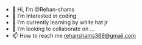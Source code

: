 - 👋 Hi, I’m @Rehan-shams
- 👀 I’m interested in coding
- 🌱 I’m currently learning by white hat jr
- 💞️ I’m looking to collaborate on ...
- 📫 How to reach me rehanshams369@gmail.com

<!---
Rehan-shams/Rehan-shams is a ✨ special ✨ repository because its `README.md` (this file) appears on your GitHub profile.
You can click the Preview link to take a look at your changes.
--->
